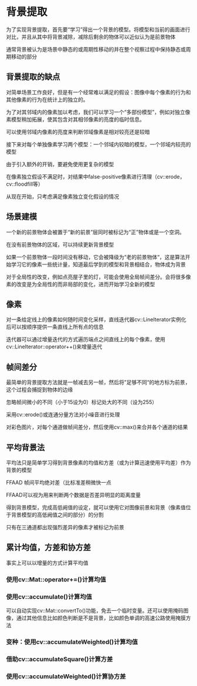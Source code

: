 



# 背景提取			

为了实现背景提取，首先要“学习”得出一个背景的模型。将模型和当前的画面进行对比，并且从其中将背景减除，减除后剩余的物体可以近似认为是前景物体			

通常背景被认为是场景中静态的或周期性移动的并在整个视察过程中保持静态或周期移动的部分				



## 背景提取的缺点			

对简单场景工作良好，但是有一个经常难以满足的假设：图像中每个像素的行为和其他像素的行为在统计上的独立的。			

为了对其邻域内的像素加以考虑，我们可以学习一个“多部份模型”，例如对独立像素模型稍加拓展，使其包含对其相邻像素的亮度的临时信息。			

可以使用邻域内像素的亮度来判断邻域像素是相对较亮还是较暗				

接下来对每个单独像素学习两个模型：一个邻域内较暗的模型，一个邻域内较亮的模型			

由于引入额外的开销，要避免使用更复杂的模型				

在像素独立假设不满足时，对结果中false-positive像素进行清理（cv::erode，cv::floodfill等）			

从现在开始，只考虑满足像素独立变化假设的情况					



## 场景建模			

一个新的前景物体会被置于“新的前景”层同时被标记为“正”物体或是一个空洞。			

在没有前景物体的区域，可以持续更新背景模型			

如果一个前景物体一段时间没有移动，它会被降级为“老的前景物体“，这是算法开始学习它的像素一些统计量，知道最后学到的模型和背景相结合，物体成为背景			



对于全局性的改变，例如点亮屋子里的灯，可能会使用全局帧间差分。会将很多像素的改变是为全局性的而非局部的变化，进而开始学习全新的模型				



## 像素				

对一条给定线上的像素如何随时间变化采样，直线迭代器cv::LineIterator实例化后可以按顺序提供一条直线上所有点的信息			

迭代器可以通过增量迭代的方式遍历端点之间直线上的每个像素，使用cv::LineIterator::operator++()来增量迭代			



## 帧间差分			

最简单的背景提取方法就是一帧减去另一帧，然后将”足够不同“的地方标为前景，这个过程会捕捉到物体的边缘			

忽略帧间微小的不同（小于15设为0）标记处大的不同（设为255）			

采用cv::erode()或连通分量方法对小噪音进行处理			



对彩色图片，对每个通道做帧间差分，然后使用cv::max()来合并各个通道的结果		



## 平均背景法				

平均法只是简单学习得到背景像素的均值和方差（或为计算迅速使用平均差）作为背景的模型				

FFAAD 帧间平均绝对差（比标准差稍微快一点				

FFAAD可以视为用来判断两个数据是否差异明显的距离度量				



得到背景模型，完成高低阙值的设定，就可以使用它对图像前景和背景（像素值位于背景模型的高低阙值之间的部分）的分割			

只有在三通道都出现强烈差异的像素才被标记为前景				



## 累计均值，方差和协方差				

事实上可以以增量的方式计算平均值				

### 使用cv::Mat::operator+=()计算均值			

### 使用cv::accumulate()计算均值			

可以自动实现cv::Mat::convertTo()功能，免去一个临时变量。还可以使用掩码图像，通过其他信息比如颜色判断是不是背景，比如颜色单调的高速公路使用掩膜方法			

### 变种：使用cv::accumulateWeighted()计算均值			

### 借助cv::accumulateSquare()计算方差				

### 使用cv::accumulateWeighted()计算协方差			

